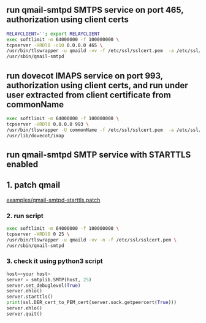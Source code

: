 ## run qmail-smtpd SMTPS service on port 465, authorization using client certs
~~~bash
RELAYCLIENT=''; export RELAYCLIENT
exec softlimit -m 64000000 -f 100000000 \
tcpserver -HRDl0 -c10 0.0.0.0 465 \
/usr/bin/tlswrapper -u qmaild -vv -f /etc/ssl/sslcert.pem  -a /etc/ssl/ca.pem \
/usr/sbin/qmail-smtpd
~~~

## run dovecot IMAPS service on port 993, authorization using client certs, and run under user extracted from client certificate from commonName
~~~bash
exec softlimit -m 64000000 -f 100000000 \
tcpserver -HRDl0 0.0.0.0 993 \
/usr/bin/tlswrapper -U commonName -f /etc/ssl/sslcert.pem  -a /etc/ssl/ca.pem \
/usr/lib/dovecot/imap
~~~

## run qmail-smtpd SMTP service with STARTTLS enabled

## 1. patch qmail
[examples/qmail-smtpd-starttls.patch](examples/qmail-smtpd-starttls.patch)

### 2. run script
~~~bash
exec softlimit -m 64000000 -f 100000000 \
tcpserver -HRDl0 0 25 \
/usr/bin/tlswrapper -u qmaild -vv -n -f /etc/ssl/sslcert.pem \
/usr/sbin/qmail-smtpd
~~~

### 3. check it using python3 script
~~~python
host=<your host>
server = smtplib.SMTP(host, 25)
server.set_debuglevel(True)
server.ehlo()
server.starttls()
print(ssl.DER_cert_to_PEM_cert(server.sock.getpeercert(True)))
server.ehlo()
server.quit()
~~~
